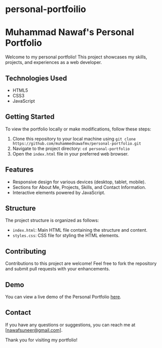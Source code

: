 # personal-portfoilio

# Muhammad Nawaf's Personal Portfolio

Welcome to my personal portfolio! This project showcases my skills, projects, and experiences as a web developer.

## Technologies Used

- HTML5
- CSS3
- JavaScript

## Getting Started

To view the portfolio locally or make modifications, follow these steps:

1. Clone this repository to your local machine using `git clone https://github.com/muhammednawafmv/personal-portfolio.git`
2. Navigate to the project directory: `cd personal-portfolio`
3. Open the `index.html` file in your preferred web browser.

## Features

- Responsive design for various devices (desktop, tablet, mobile).
- Sections for About Me, Projects, Skills, and Contact Information.
- Interactive elements powered by JavaScript.

## Structure

The project structure is organized as follows:

- `index.html`: Main HTML file containing the structure and content.
- `styles.css`: CSS file for styling the HTML elements.

## Contributing

Contributions to this project are welcome! Feel free to fork the repository and submit pull requests with your enhancements.

## Demo

You can view a live demo of the Personal Portfolio [here](https://muhammednawaf.github.io/codealpha_task1/).

## Contact

If you have any questions or suggestions, you can reach me at [nawafsuneer@gmail.com].

Thank you for visiting my portfolio!
